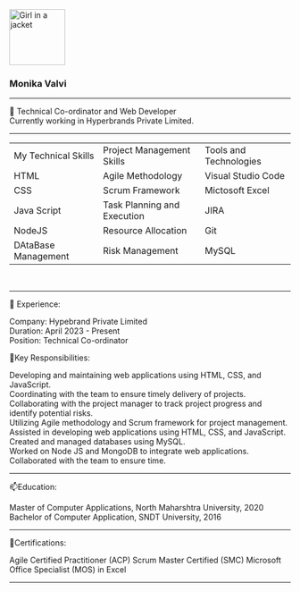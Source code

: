 <img src="https://media.licdn.com/dms/image/D4D03AQHn6SyaCszrYQ/profile-displayphoto-shrink_100_100/0/1700848308360e=1707350400&v=beta&t=cZOnqL35wTdGdRV4JUWgx11012nBCTpRB7Q9VsBRSqY" alt="Girl in a jacket" width="100" height="100">
  <td>
   <h3>Monika Valvi</h3>
  </td> 


----------------------------------------------------------------------------------
 🌱 Technical Co-ordinator and Web Developer  </br>
  Currently working in Hyperbrands Private Limited.</br>

----------------------------------------------------------------------------------
<table>
  <tr>
<td>My Technical Skills</td>
<td>Project Management Skills</td>
<td>Tools and Technologies</td>
  </tr>
 <tr>
  <td>HTML</td>
  <td>Agile Methodology</td>
  <td>Visual Studio Code</td>
  </tr>
  
 <tr>
<td>CSS</td>
<td>Scrum Framework</td>
<td>Mictosoft Excel</td>
  </tr>
  
 <tr>
<td>Java Script</td>
<td>Task Planning and Execution</td>
<td>JIRA</td>
  </tr>
  
 <tr>
<td>NodeJS</td>
<td>Resource Allocation</td>
<td>Git</td>
  </tr>
  
 <tr>
<td>DAtaBase Management</td>
<td>Risk Management</td>
<td>MySQL</td>
  </tr>
</tr> </table></br>

----------------------------------------------------------------------------------

 🔭 Experience:</Br>

Company: Hypebrand Private Limited</Br>
Duration: April 2023 - Present</Br>
Position: Technical Co-ordinator</Br>

🤔Key Responsibilities:</Br>

Developing and maintaining web applications using HTML, CSS, and JavaScript.</Br>
Coordinating with the team to ensure timely delivery of projects.</Br>
Collaborating with the project manager to track project progress and identify potential risks.</Br>
Utilizing Agile methodology and Scrum framework for project management.</Br>
Assisted in developing web applications using HTML, CSS, and JavaScript.</br>
Created and managed databases using MySQL.</br>
Worked on Node JS and MongoDB to integrate web applications.</br>
Collaborated with the team to ensure time.</br>

------------------------------------------------------------------------------------


📫Education:

Master of Computer Applications, North Maharshtra University, 2020</br>
Bachelor of Computer Application, SNDT University, 2016</br>

------------------------------------------------------------------------------------

👯Certifications:

Agile Certified Practitioner (ACP)
Scrum Master Certified (SMC)
Microsoft Office Specialist (MOS) in Excel

--------------------------------------------------------------------------------------





<!--
**monikaValvi/MonikaValvi** is a ✨ _special_ ✨ repository because its `README.md` (this file) appears on your GitHub profile.

Here are some ideas to get you started:

-I’m currently working on ...Hypebrands
- 🌱 I’m currently learning ...  git
- 👯 I’m looking to collaborate on ...
- 🤔 I’m looking for help with ...
- 💬 Ask me about ...
- 📫 How to reach me: ...
- 😄 Pronouns: ...
- ⚡ Fun fact: ...
-->
